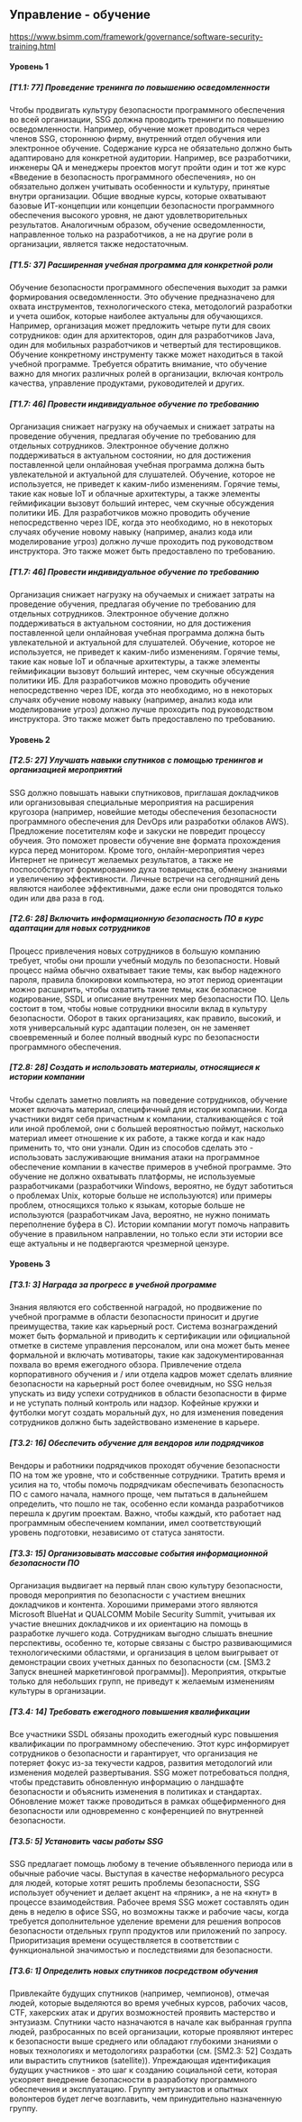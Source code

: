 ## Управление - обучение
https://www.bsimm.com/framework/governance/software-security-training.html


#### Уровень 1

##### [T1.1: 77] Проведение тренинга по повышению осведомленности

Чтобы продвигать культуру безопасности программного обеспечения во всей организации, SSG должна проводить тренинги по повышению осведомленности. Например, обучение может проводиться через членов SSG, стороннюю фирму, внутренний отдел обучения или электронное обучение. Содержание курса не обязательно должно быть адаптировано для конкретной аудитории. Например, все разработчики, инженеры QA и менеджеры проектов могут пройти один и тот же курс «Введение в безопасность программного обеспечения», но он обязательно должен учитывать особенности и культуру, принятые внутри организации. Общие вводные курсы, которые охватывают базовые ИТ-концепции или концепции безопасности программного обеспечения высокого уровня, не дают удовлетворительных результатов. Аналогичным образом, обучение осведомленности, направленное только на разработчиков, а не на другие роли в организации, является также недостаточным.

##### [T1.5: 37] Расширенная учебная программа для конкретной роли

Обучение безопасности программного обеспечения выходит за рамки формирования осведомленности. Это обучение предназначено для охвата инструментов, технологического стека, методологий разработки и учета ошибок, которые наиболее актуальны для обучающихся. Например, организация может предложить четыре пути для своих сотрудников: один для архитекторов, один для разработчиков Java, один для мобильных разработчиков и четвертый для тестировщиков. Обучение конкретному инструменту также может находиться в такой учебной программе. Требуется обратить внимание, что обучение важно для многих различных ролей в организации, включая контроль качества, управление продуктами, руководителей и других.

##### [T1.7: 46] Провести индивидуальное обучение по требованию

Организация снижает нагрузку на обучаемых и снижает затраты на проведение обучения, предлагая обучение по требованию для отдельных сотрудников. Электронное обучение должно поддерживаться в актуальном состоянии, но для достижения поставленной цели онлайновая учебная программа должна быть увлекательной и актуальной для слушателей. Обучение, которое не используется, не приведет к каким-либо изменениям. Горячие темы, такие как новые IoT и облачные архитектуры, а также элементы геймификации вызовут больший интерес, чем скучные обсуждения политики ИБ. Для разработчиков можно проводить обучение непосредственно через IDE, когда это необходимо, но в некоторых случаях обучение новому навыку (например, анализ кода или моделирование угроз) должно лучше проходить под руководством инструктора. Это также может быть предоставлено по требованию.

##### [T1.7: 46] Провести индивидуальное обучение по требованию

Организация снижает нагрузку на обучаемых и снижает затраты на проведение обучения, предлагая обучение по требованию для отдельных сотрудников. Электронное обучение должно поддерживаться в актуальном состоянии, но для достижения поставленной цели онлайновая учебная программа должна быть увлекательной и актуальной для слушателей. Обучение, которое не используется, не приведет к каким-либо изменениям. Горячие темы, такие как новые IoT и облачные архитектуры, а также элементы геймификации вызовут больший интерес, чем скучные обсуждения политики ИБ. Для разработчиков можно проводить обучение непосредственно через IDE, когда это необходимо, но в некоторых случаях обучение новому навыку (например, анализ кода или моделирование угроз) должно лучше проходить под руководством инструктора. Это также может быть предоставлено по требованию.

#### Уровень 2

##### [T2.5: 27] Улучшать навыки спутников с помощью тренингов и организацией мероприятий

SSG должно повышать навыки спутниковов, приглашая  докладчиков или организовывая специальные мероприятия на расширения кругозора (например, новейшие методы обеспечения безопасности программного обеспечения для DevOps или разработки облаков AWS). Предложение посетителям кофе и закуски не повредит процессу обучеия. Это поможет провести обучение вне формата прохождения курса перед монитором. Кроме того, онлайн-мероприятия через Интернет не принесут желаемых результатов, а также не поспособствуют формированию духа товарищества, обмену знаниями и увеличению эффективности. Личные встречи на сегодняшний день являются наиболее эффективными, даже если они проводятся только один или два раза в год.

##### [T2.6: 28] Включить информационную безопасность ПО в курс адаптации для новых сотрудников

Процесс привлечения новых сотрудников в большую компанию требует, чтобы они прошли учебный модуль по безопасности. Новый процесс найма обычно охватывает такие темы, как выбор надежного пароля, правила блокировки компьютера, но этот период ориентации можно расширить, чтобы охватить такие темы, как безопасное кодирование, SSDL и описание внутренних мер безопасности ПО. Цель состоит в том, чтобы новые сотрудники вносили вклад в культуру безопасности. Оборот в таких организациях, как правило, высокий, и хотя универсальный курс адаптации полезен, он не заменяет своевременный и более полный вводный курс по безопасности программного обеспечения.

##### [T2.8: 28] Создать и использовать материалы, относящиеся к истории компании

Чтобы сделать заметно повлиять на поведение сотрудников, обучение может включать материал, специфичный для истории компании. Когда участники видят себя причастным к компании, сталкивающейся с той или иной проблемой, они с большей вероятностью поймут, насколько материал имеет отношение к их работе, а также когда и как надо применить то, что они узнали. Один из способов сделать это - использовать заслуживающие внимания атаки на программное обеспечение компании в качестве примеров в учебной программе. Это обучение не должно охватывать платформы, не используемые разработчиками (разработчики Windows, вероятно, не будут заботиться о  проблемах Unix, которые больше не используются) или примеры проблем, относящихся только к языкам, которые больше не используются (разработчикам Java, вероятно, не нужно понимать переполнение буфера в С). Истории компании могут помочь направить обучение в правильном направлении, но только если эти истории все еще актуальны и не подвергаются чрезмерной цензуре. 

#### Уровень 3

##### [T3.1: 3] Награда за прогресс в учебной программе

Знания являются его собственной наградой, но продвижение по учебной программе в области безопасности приносит и другие преимущества, такие как карьерный рост. Система вознаграждений может быть формальной и приводить к сертификации или официальной отметке в системе управления персоналом, или она может быть менее формальной и включать мотиваторы, такие как задокументированная похвала во время ежегодного обзора. Привлечение отдела корпоративного обучения и / или отдела кадров может сделать влияние безопасности на карьерный рост более очевидным, но SSG нельзя упускать из виду успехи сотрудников в области безопасности в фирме и не уступать полный контроль или надзор. Кофейные кружки и футболки могут создать моральный дух, но для изменения поведения сотрудников должно быть задействовано изменение в карьере.

##### [T3.2: 16] Обеспечить обучение для вендоров или подрядчиков

Вендоры и работники подрядчиков проходят обучение безопасности ПО на том же уровне, что и собственные сотрудники. Тратить время и усилия на то, чтобы помочь подрядчикам обеспечивать безопасность ПО с самого начала, намного проще, чем пытаться в дальнейшем определить, что пошло не так, особенно если команда разработчиков перешла к другим проектам. Важно, чтобы каждый, кто работает над программным обеспечением компании, имел соответствующий уровень подготовки, независимо от статуса занятости.

##### [T3.3: 15] Организовывать массовые события информационной безопасности ПО

Организация выдвигает на первый план свою культуру безопасности, проводя мероприятия по безопасности с участием внешних докладчиков и контента. Хорошими примерами этого являются Microsoft BlueHat и QUALCOMM Mobile Security Summit, учитывая их участие внешних докладчиков и их ориентацию на помощь в разработке лучшего кода. Сотрудникам выгодно слышать внешние перспективы, особенно те, которые связаны с быстро развивающимися технологическими областями, и организация в целом выигрывает от демонстрации своих учетных данных по безопасности (см. [SM3.2 Запуск внешней маркетинговой программы]). Мероприятия, открытые только для небольших групп, не приведут к желаемым изменениям культуры в организации.

##### [T3.4: 14] Требовать ежегодного повышения квалификации

Все участники SSDL обязаны проходить ежегодный курс повышения квалификации по программному обеспечению. Этот курс информирует сотрудников о безопасности и гарантирует, что организация не потеряет фокус из-за текучести кадров, развития методологий или изменения моделей развертывания. SSG может потребоваться полдня, чтобы представить обновленную информацию о ландшафте безопасности и объяснить изменения в политиках и стандартах. Обновление может также проводиться в рамках общефирменного дня безопасности или одновременно с конференцией по внутренней безопасности. 

##### [T3.5: 5] Установить часы работы SSG

SSG предлагает помощь любому в течение объявленного периода или в обычные рабочие часы. Выступая в качестве неформального ресурса для людей, которые хотят решить проблемы безопасности, SSG использует обучениет и делает акцент на «пряник», а не на «кнут» в процессе взаимодействия. Рабочее время SSG может составлять один день в неделю в офисе SSG, но возможны также и рабочие часы, когда требуется дополнительное уделение времени для решения вопросов безопасности отдельных групп продуктов или приложений по запросу. Приоритизация времени осуществляется в соответствии с функциональной значимостью и последствиями для безопасности.

##### [T3.6: 1] Определить новых спутников посредством обучения

Привлекайте будущих спутников (например, чемпионов), отмечая людей, которые выделяются во время учебных курсов, рабочих часов, CTF, хакерских атак и других возможностей проявить мастерство и энтузиазм. Спутники часто назначаются в начале как выбранная группа людей, разбросанных по всей организации, которые проявляют интерес к безопасности выше среднего или обладают глубокими знаниями о новых технологиях и методологиях разработки (см. [SM2.3: 52] Создать или вырастить спутников (satellite)). Упреждающая идентификация будущих участников - это шаг к созданию социальной сети, которая ускоряет внедрение безопасности в разработку программного обеспечения и эксплуатацию. Группу энтузиастов и опытных волонтеров будет легче возглавить, чем принудительно назначенную группу.


